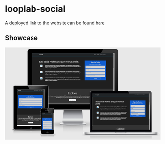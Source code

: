 # looplab-social

A deployed link to the website can be found [here](https://sherryrich.github.io/looplab-social/)

## Showcase
![Preview](https://github.com/sherryrich/looplab-social/blob/main/assets/docs/looplab-social.PNG)

